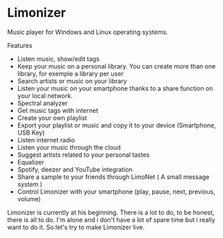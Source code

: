Limonizer
=========

Music player for Windows and Linux operating systems.

Features
- Listen music, show/edit tags
- Keep your music on a personal library. You can create more than one library, for exemple a library per user
- Search artists or music on your library
- Listen your music on your smartphone thanks to a share function on your local network.
- Spectral analyzer
- Get music tags with internet
- Create your own playlist
- Export your playlist or music and copy it to your device (Smartphone, USB Key)
- Listen internet radio
- Listen your music through the cloud
- Suggest artists related to your personal tastes
- Equalizer
- Spotify, deezer and YouTube integration
- Share a sample to your friends through LimoNet ( A small message system )
- Control Limonizer with your smartphone (play, pause, next, previous, volume)

Limonizer is currently at his beginning. There is a lot to do, to be honest, there is all to do. I'm alone and i don't have a lot of spare time but i really want to do it. So let's try to make Limonizer live.

